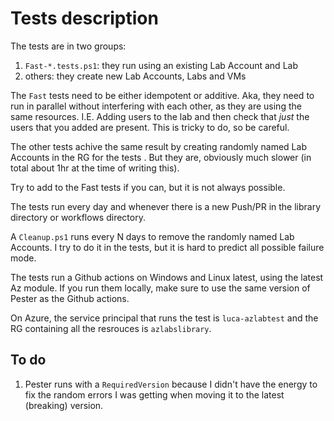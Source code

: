 # Tests description
The tests are in two groups:

1. `Fast-*.tests.ps1`: they run using an existing Lab Account and Lab
2. others: they create new Lab Accounts, Labs and VMs

The `Fast` tests need to be either idempotent or additive. Aka, they need to run in parallel without interfering with each other, as they are using the same resources. I.E. Adding users to the lab and then check that *just* the users that you added are present. This is tricky to do, so be careful.

The other tests achive the same result by creating randomly named Lab Accounts in the RG for the tests . But they are, obviously much slower (in total about 1hr at the time of writing this).

Try to add to the Fast tests if you can, but it is not always possible.

The tests run every day and whenever there is a new Push/PR in the library directory or workflows directory.

A `Cleanup.ps1` runs every N days to remove the randomly named Lab Accounts. I try to do it in the tests, but it is hard to predict all possible failure mode. 

The tests run a Github actions on Windows and Linux latest, using the latest Az module. If you run them locally, make sure to use the same version of Pester as the Github actions.

On Azure, the service principal that runs the test is `luca-azlabtest` and the RG containing all the resrouces is `azlabslibrary`.

## To do

1. Pester runs with a `RequiredVersion` because I didn't have the energy to fix the random errors I was getting when moving it to the latest (breaking) version.